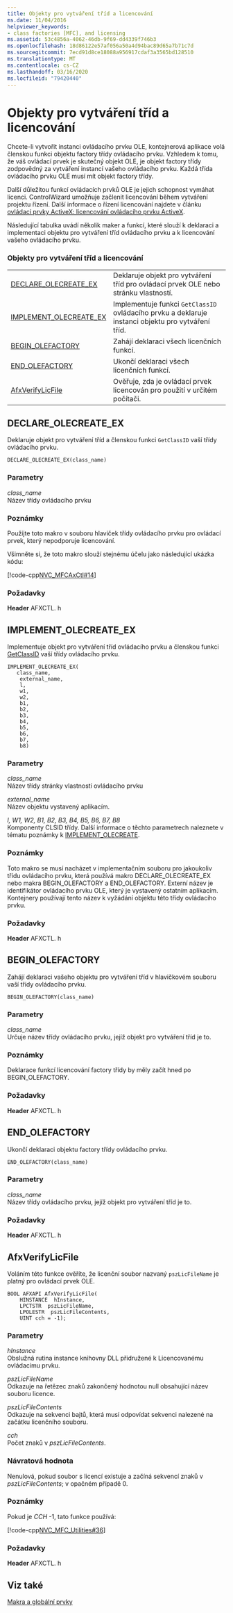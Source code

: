 ```yaml
---
title: Objekty pro vytváření tříd a licencování
ms.date: 11/04/2016
helpviewer_keywords:
- class factories [MFC], and licensing
ms.assetid: 53c4856a-4062-46db-9f69-dd4339f746b3
ms.openlocfilehash: 18d86122e57af056a50a4d94bac89d65a7b71c7d
ms.sourcegitcommit: 7ecd91d8ce18088a956917cdaf3a3565bd128510
ms.translationtype: MT
ms.contentlocale: cs-CZ
ms.lasthandoff: 03/16/2020
ms.locfileid: "79420440"
---
```

# <a name="class-factories-and-licensing"></a>Objekty pro vytváření tříd a licencování

Chcete-li vytvořit instanci ovládacího prvku OLE, kontejnerová aplikace volá členskou funkci objektu factory třídy ovládacího prvku. Vzhledem k tomu, že váš ovládací prvek je skutečný objekt OLE, je objekt factory třídy zodpovědný za vytváření instancí vašeho ovládacího prvku. Každá třída ovládacího prvku OLE musí mít objekt factory třídy.

Další důležitou funkcí ovládacích prvků OLE je jejich schopnost vymáhat licenci. ControlWizard umožňuje začlenit licencování během vytváření projektu řízení. Další informace o řízení licencování najdete v článku [ovládací prvky ActiveX: licencování ovládacího prvku ActiveX](../../mfc/mfc-activex-controls-licensing-an-activex-control.md).

Následující tabulka uvádí několik maker a funkcí, které slouží k deklaraci a implementaci objektu pro vytváření tříd ovládacího prvku a k licencování vašeho ovládacího prvku.

### <a name="class-factories-and-licensing"></a>Objekty pro vytváření tříd a licencování

|||
|-|-|
|[DECLARE_OLECREATE_EX](#declare_olecreate_ex)|Deklaruje objekt pro vytváření tříd pro ovládací prvek OLE nebo stránku vlastností.|
|[IMPLEMENT_OLECREATE_EX](#implement_olecreate_ex)|Implementuje funkci `GetClassID` ovládacího prvku a deklaruje instanci objektu pro vytváření tříd.|
|[BEGIN_OLEFACTORY](#begin_olefactory)|Zahájí deklaraci všech licenčních funkcí.|
|[END_OLEFACTORY](#end_olefactory)|Ukončí deklaraci všech licenčních funkcí.|
|[AfxVerifyLicFile](#afxverifylicfile)|Ověřuje, zda je ovládací prvek licencován pro použití v určitém počítači.|

##  <a name="declare_olecreate_ex"></a>DECLARE_OLECREATE_EX

Deklaruje objekt pro vytváření tříd a členskou funkci `GetClassID` vaší třídy ovládacího prvku.

```
DECLARE_OLECREATE_EX(class_name)
```

### <a name="parameters"></a>Parametry

*class_name*<br/>
Název třídy ovládacího prvku

### <a name="remarks"></a>Poznámky

Použijte toto makro v souboru hlaviček třídy ovládacího prvku pro ovládací prvek, který nepodporuje licencování.

Všimněte si, že toto makro slouží stejnému účelu jako následující ukázka kódu:

[!code-cpp[NVC_MFCAxCtl#14](../../mfc/reference/codesnippet/cpp/class-factories-and-licensing_1.h)]

### <a name="requirements"></a>Požadavky

  **Header** AFXCTL. h

##  <a name="implement_olecreate_ex"></a>IMPLEMENT_OLECREATE_EX

Implementuje objekt pro vytváření tříd ovládacího prvku a členskou funkci [GetClassID](../../mfc/reference/colecontrol-class.md#getclassid) vaší třídy ovládacího prvku.

```
IMPLEMENT_OLECREATE_EX(
   class_name,
    external_name,
    l,
    w1,
    w2,
    b1,
    b2,
    b3,
    b4,
    b5,
    b6,
    b7,
    b8)
```

### <a name="parameters"></a>Parametry

*class_name*<br/>
Název třídy stránky vlastností ovládacího prvku

*external_name*<br/>
Název objektu vystavený aplikacím.

*l, W1, W2, B1, B2, B3, B4, B5, B6, B7, B8*<br/>
Komponenty CLSID třídy. Další informace o těchto parametrech naleznete v tématu poznámky k [IMPLEMENT_OLECREATE](run-time-object-model-services.md#implement_olecreate).

### <a name="remarks"></a>Poznámky

Toto makro se musí nacházet v implementačním souboru pro jakoukoliv třídu ovládacího prvku, která používá makro DECLARE_OLECREATE_EX nebo makra BEGIN_OLEFACTORY a END_OLEFACTORY. Externí název je identifikátor ovládacího prvku OLE, který je vystavený ostatním aplikacím. Kontejnery používají tento název k vyžádání objektu této třídy ovládacího prvku.

### <a name="requirements"></a>Požadavky

  **Header** AFXCTL. h

##  <a name="begin_olefactory"></a>BEGIN_OLEFACTORY

Zahájí deklaraci vašeho objektu pro vytváření tříd v hlavičkovém souboru vaší třídy ovládacího prvku.

```
BEGIN_OLEFACTORY(class_name)
```

### <a name="parameters"></a>Parametry

*class_name*<br/>
Určuje název třídy ovládacího prvku, jejíž objekt pro vytváření tříd je to.

### <a name="remarks"></a>Poznámky

Deklarace funkcí licencování factory třídy by měly začít hned po BEGIN_OLEFACTORY.

### <a name="requirements"></a>Požadavky

  **Header** AFXCTL. h

##  <a name="end_olefactory"></a>END_OLEFACTORY

Ukončí deklaraci objektu factory třídy ovládacího prvku.

```
END_OLEFACTORY(class_name)
```

### <a name="parameters"></a>Parametry

*class_name*<br/>
Název třídy ovládacího prvku, jejíž objekt pro vytváření tříd je to.

### <a name="requirements"></a>Požadavky

  **Header** AFXCTL. h

##  <a name="afxverifylicfile"></a>AfxVerifyLicFile

Voláním této funkce ověříte, že licenční soubor nazvaný `pszLicFileName` je platný pro ovládací prvek OLE.

```
BOOL AFXAPI AfxVerifyLicFile(
    HINSTANCE  hInstance,
    LPCTSTR  pszLicFileName,
    LPOLESTR  pszLicFileContents,
    UINT cch = -1);
```

### <a name="parameters"></a>Parametry

*hInstance*<br/>
Obslužná rutina instance knihovny DLL přidružené k Licencovanému ovládacímu prvku.

*pszLicFileName*<br/>
Odkazuje na řetězec znaků zakončený hodnotou null obsahující název souboru licence.

*pszLicFileContents*<br/>
Odkazuje na sekvenci bajtů, která musí odpovídat sekvenci nalezené na začátku licenčního souboru.

*cch*<br/>
Počet znaků v *pszLicFileContents*.

### <a name="return-value"></a>Návratová hodnota

Nenulová, pokud soubor s licencí existuje a začíná sekvencí znaků v *pszLicFileContents*; v opačném případě 0.

### <a name="remarks"></a>Poznámky

Pokud je *CCH* -1, tato funkce používá:

[!code-cpp[NVC_MFC_Utilities#36](../../mfc/codesnippet/cpp/class-factories-and-licensing_2.cpp)]

### <a name="requirements"></a>Požadavky

  **Header** AFXCTL. h

## <a name="see-also"></a>Viz také

[Makra a globální prvky](../../mfc/reference/mfc-macros-and-globals.md)
